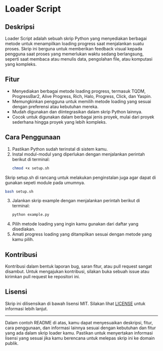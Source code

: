 # Loader Script

## Deskripsi
Loader Script adalah sebuah skrip Python yang menyediakan berbagai metode untuk menampilkan loading progress saat menjalankan suatu proses. Skrip ini berguna untuk memberikan feedback visual kepada pengguna saat proses yang memerlukan waktu sedang berlangsung, seperti saat membaca atau menulis data, pengolahan file, atau komputasi yang kompleks.

## Fitur
- Menyediakan berbagai metode loading progress, termasuk TQDM, ProgressBar2, Alive Progress, Rich, Halo, Progress, Click, dan Yaspin.
- Memungkinkan pengguna untuk memilih metode loading yang sesuai dengan preferensi atau kebutuhan mereka.
- Mudah digunakan dan diintegrasikan dalam skrip Python lainnya.
- Cocok untuk digunakan dalam berbagai jenis proyek, mulai dari proyek sederhana hingga proyek yang lebih kompleks.

## Cara Penggunaan
1. Pastikan Python sudah terinstal di sistem kamu.
2. Instal modul-modul yang diperlukan dengan menjalankan perintah berikut di terminal:
   ```bash
   chmod +x setup.sh
   ```
  Skrip setup.sh di rancang untuk melakukan penginstalan juga agar dapat di gunakan sepeti module pada umumnya.
   ```bash
   bash setup.sh
   ```
3. Jalankan skrip example dengan menjalankan perintah berikut di terminal:
   ```bash
   python example.py
   ```
4. Pilih metode loading yang ingin kamu gunakan dari daftar yang disediakan.
5. Amati progress loading yang ditampilkan sesuai dengan metode yang kamu pilih.

## Kontribusi
Kontribusi dalam bentuk laporan bug, saran fitur, atau pull request sangat disambut. Untuk mengajukan kontribusi, silakan buka sebuah issue atau kirimkan pull request ke repositori ini.

## Lisensi
Skrip ini dilisensikan di bawah lisensi MIT. Silakan lihat [LICENSE](LICENSE) untuk informasi lebih lanjut.

---

Dalam contoh README di atas, kamu dapat menyesuaikan deskripsi, fitur, cara penggunaan, dan informasi lainnya sesuai dengan kebutuhan dan fitur yang ada dalam skrip loader kamu. Pastikan untuk menyertakan informasi lisensi yang sesuai jika kamu berencana untuk melepas skrip ini ke domain publik.
